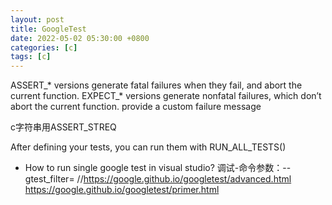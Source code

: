 ```yaml
---
layout: post
title: GoogleTest
date: 2022-05-02 05:30:00 +0800
categories: [c]
tags: [c]
---
```


ASSERT_* versions generate fatal failures when they fail, and abort the current function.
EXPECT_* versions generate nonfatal failures, which don’t abort the current function.
provide a custom failure message

c字符串用ASSERT_STREQ

After defining your tests, you can run them with RUN_ALL_TESTS()

* How to run single google test in visual studio?
调试-命令参数：--gtest_filter=  //https://google.github.io/googletest/advanced.html
https://google.github.io/googletest/primer.html